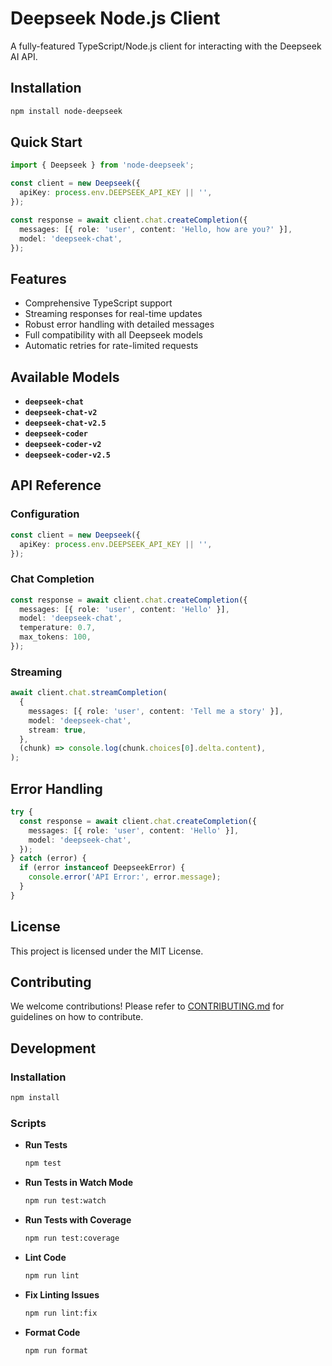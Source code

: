 # Deepseek Node.js Client

A fully-featured TypeScript/Node.js client for interacting with the Deepseek AI API.

## Installation

```bash
npm install node-deepseek
```

## Quick Start

```typescript
import { Deepseek } from 'node-deepseek';

const client = new Deepseek({
  apiKey: process.env.DEEPSEEK_API_KEY || '',
});

const response = await client.chat.createCompletion({
  messages: [{ role: 'user', content: 'Hello, how are you?' }],
  model: 'deepseek-chat',
});
```

## Features

- Comprehensive TypeScript support
- Streaming responses for real-time updates
- Robust error handling with detailed messages
- Full compatibility with all Deepseek models
- Automatic retries for rate-limited requests

## Available Models

- **`deepseek-chat`**
- **`deepseek-chat-v2`**
- **`deepseek-chat-v2.5`**
- **`deepseek-coder`**
- **`deepseek-coder-v2`**
- **`deepseek-coder-v2.5`**

## API Reference

### Configuration

```typescript
const client = new Deepseek({
  apiKey: process.env.DEEPSEEK_API_KEY || '',
});
```

### Chat Completion

```typescript
const response = await client.chat.createCompletion({
  messages: [{ role: 'user', content: 'Hello' }],
  model: 'deepseek-chat',
  temperature: 0.7,
  max_tokens: 100,
});
```

### Streaming

```typescript
await client.chat.streamCompletion(
  {
    messages: [{ role: 'user', content: 'Tell me a story' }],
    model: 'deepseek-chat',
    stream: true,
  },
  (chunk) => console.log(chunk.choices[0].delta.content),
);
```

## Error Handling

```typescript
try {
  const response = await client.chat.createCompletion({
    messages: [{ role: 'user', content: 'Hello' }],
    model: 'deepseek-chat',
  });
} catch (error) {
  if (error instanceof DeepseekError) {
    console.error('API Error:', error.message);
  }
}
```

## License

This project is licensed under the MIT License.

## Contributing

We welcome contributions! Please refer to [CONTRIBUTING.md](CONTRIBUTING.md) for guidelines on how to contribute.

## Development

### Installation

```bash
npm install
```

### Scripts

- **Run Tests**
  ```bash
  npm test
  ```

- **Run Tests in Watch Mode**
  ```bash
  npm run test:watch
  ```

- **Run Tests with Coverage**
  ```bash
  npm run test:coverage
  ```

- **Lint Code**
  ```bash
  npm run lint
  ```

- **Fix Linting Issues**
  ```bash
  npm run lint:fix
  ```

- **Format Code**
  ```bash
  npm run format
  ```

 
